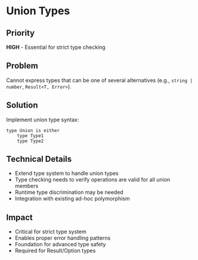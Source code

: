 # Union Types

## Priority
**HIGH** - Essential for strict type checking

## Problem
Cannot express types that can be one of several alternatives (e.g., `string | number`, `Result<T, Error>`).

## Solution
Implement union type syntax:
```
type Union is either
    type Type1
    type Type2
```

## Technical Details
- Extend type system to handle union types
- Type checking needs to verify operations are valid for all union members
- Runtime type discrimination may be needed
- Integration with existing ad-hoc polymorphism

## Impact
- Critical for strict type system
- Enables proper error handling patterns
- Foundation for advanced type safety
- Required for Result/Option types
